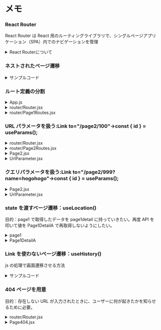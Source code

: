 # メモ

### React Router

React Router は React 用のルーティングライブラリで、シングルページアプリケーション（SPA）内でのナビゲーションを管理

<details><summary>React Routerについて</summary>

### 特徴

1. **デクララティブなルーティング**: React Router はコンポーネントを使ってルートを定義するため、React のデクララティブなコーディングスタイルと一貫している。
2. **動的ルーティング**: ページ遷移時にルーティングを動的に生成できます。コード分割や遅延ローディングもサポート。
3. **ネストされたルート**: ルート内に子ルートを定義して、より複雑な UI 構造を作成することができる。
4. **フックの提供**: `useParams`、`useLocation`などのカスタムフックを提供しており、ルートに関連する情報へのアクセスを容易にする。

### メリット

1. **簡単なインテグレーション**: React との統合が容易で、他の React ライブラリともよく連携しやすい。
2. **開発効率**: ルーティングの宣言的な定義は、開発者にとって直感的で理解しやすく、開発の効率を向上させる。
3. **コード分割と遅延ロードのサポート**: 必要な部分だけをロードして表示できるため、パフォーマンスの最適化が可能。
4. **強力なコミュニティサポート**: 広く使用されているライブラリなので、豊富なドキュメント、チュートリアル、コミュニティサポートがあり。

### デメリット

1. **学習曲線**: 初めての利用者にとっては、React Router の概念と API を学ぶ必要があり。
2. **オーバーヘッド**: 小規模なプロジェクトに対しては、機能が豊富すぎる場合があり、必要以上に複雑になる可能性があり。
3. **バージョン間の変更**: 過去に React Router のメジャーバージョンアップ時に大きな変更があったことから、アップグレードする際に注意が必要。5 系と６系など。

### まとめ

React Router は、シングルページアプリケーションのルーティングを容易に扱うことができる強力なツール。そのデクララティブな設計と強力な機能セットは、多くの React 開発者にとって魅力的ですが、プロジェクトの規模と要件に合わせて適切に使用する必要があります。

</details>

### ネストされたページ遷移

<details><summary>サンプルコード</summary>

```js
<Route
  path="/page1"
  render={({ match: { url } }) => (
    <Switch>
      {/* {console.log(url)} */}
      <Route exact path={url}>
        <Page1 />
      </Route>
      <Route path={`${url}detailA`}>
        <Page1DetailA />
      </Route>
      <Route path={`${url}detailB`}>
        <Page1DetailB />
      </Route>
    </Switch>
  )}
/>
```

</details>

### ルート定義の分割

<details><summary>App.js</summary>

```js
import { BrowserRouter, Link } from "react-router-dom";

import Router from "./router/Router";
import "./App.css";

function App() {
  return (
    <BrowserRouter>
      <div className="App">
        <Link to="/">Home</Link>
        <br />
        <Link to="/page1">Page1</Link>
        <br />
        <Link to="/page2">Page2</Link>
        <br />
      </div>
      <Router />
    </BrowserRouter>
  );
}

export default App;
```

</details>

<details><summary>router/Router.jsx</summary>

```js
import { Switch, Route } from "react-router-dom";
import Home from "../Home";
import Page2 from "../Page2";
import { Page1Routes } from "./Page1Routes";

const Router = () => {
  return (
    <Switch>
      <Route exact path="/">
        <Home />
      </Route>
      <Route
        path="/page1"
        render={({ match: { url } }) => (
          <Switch>
            {Page1Routes.map((route) => (
              <Route
                key={route.path}
                exact={route.exact}
                path={`${url}${route.path}`}
              >
                {route.children}
              </Route>
            ))}
          </Switch>
        )}
      />
      <Route path="/page2">
        <Page2 />
      </Route>
    </Switch>
  );
};

export default Router;
```

</details>

<details><summary>router/Page1Routes.jsx</summary>

````js
import Page1 from "../Page1";
import Page1DetailA from "../Page1DetailA";
import Page1DetailB from "../Page1DetailB";

export const Page1Routes = [
  {
    path: "/",
    exact: true,
    children: <Page1 />,
  },
  {
    path: "/detailA",
    exact: false,
    children: <Page1DetailA />,
  },
  {
    path: "/detailB",
    exact: false,
    children: <Page1DetailB />,
  },
];```

````

</details>

### URL パラメータを扱う:Link to="/page2/100"→const { id } = useParams();

<details><summary>router/Router.jsx</summary>

```js
import { Switch, Route } from "react-router-dom";
import Home from "../Home";
import { Page1Routes } from "./Page1Routes";
import { Page2Routes } from "./Page2Routes";

const Router = () => {
  return (
    <Switch>
      <Route exact path="/">
        <Home />
      </Route>
      <Route
        path="/page1"
        render={({ match: { url } }) => (
          <Switch>
            {Page1Routes.map((route) => (
              <Route
                key={route.path}
                exact={route.exact}
                path={`${url}${route.path}`}
              >
                {route.children}
              </Route>
            ))}
          </Switch>
        )}
      />
      <Route
        path="/page2"
        render={({ match: { url } }) => (
          <Switch>
            {Page2Routes.map((route) => (
              <Route
                key={route.path}
                exact={route.exact}
                path={`${url}${route.path}`}
              >
                {route.children}
              </Route>
            ))}
          </Switch>
        )}
      />
    </Switch>
  );
};

export default Router;
```

</details>

<details><summary>router/Page2Routes.jsx</summary>

```js
import Page2 from "../Page2";
import UrlParameter from "../UrlParameter";

export const Page2Routes = [
  {
    path: "/",
    exact: true,
    children: <Page2 />,
  },
  {
    path: "/:id",
    exact: false,
    children: <UrlParameter />,
  },
];
```

</details>

<details><summary>Page2.jsx</summary>

```js
import { Link } from "react-router-dom/cjs/react-router-dom.min";

const Page2 = () => {
  return (
    <div>
      <h1>Page2ページです。</h1>
      <Link to="/page2/100">URL Parameter</Link>
    </div>
  );
};

export default Page2;
```

</details>

<details><summary>UrlParameter.jsx</summary>

```js
import { useParams } from "react-router-dom/cjs/react-router-dom.min";

const UrlParameter = () => {
  const { id } = useParams();

  return (
    <div>
      <h1>UrlParameterページです。</h1>
      <p>パラメーターは{id}です</p>
    </div>
  );
};

export default UrlParameter;
```

</details>

### クエリパラメータを扱う:Link to="/page2/999?name=hogohogo"→const { id } = useParams();

<details><summary>Page2.jsx</summary>

```js
import { Link } from "react-router-dom/cjs/react-router-dom.min";

const Page2 = () => {
  return (
    <div>
      <h1>Page2ページです。</h1>
      <Link to="/page2/100">URL Parameter</Link>
      <br />
      <Link to="/page2/999?name=hogohogo">クエリ Parameter</Link>
    </div>
  );
};

export default Page2;
```

</details>

<details><summary>UrlParameter.jsx</summary>

```js
import {
  useLocation,
  useParams,
} from "react-router-dom/cjs/react-router-dom.min";

const UrlParameter = () => {
  const { id } = useParams();
  const { search } = useLocation();
  const query = new URLSearchParams(search);
  console.log(query);
  // console.log(query.get("name"));

  return (
    <div>
      <h1>UrlParameterページです。</h1>
      <p>パラメーターは{id}です</p>
      <p>パラメーターは{query.get("name")}です</p>
    </div>
  );
};

export default UrlParameter;
```

</details>

### state を渡すページ遷移：useLocation()

目的：page1 で取得したデータを page1detail に持っていきたい。再度 API を叩いて値を Page1DetailA で再取得しないようにしたい。

<details><summary>page1</summary>

```js
import { BrowserRouter, Link, Switch, Route } from "react-router-dom";

const Page1 = () => {
  const arr = [...Array(10).keys()];

  return (
    <div>
      <h1>Page1ページです。</h1>
      <Link to={{ pathname: "/page1/detailA", state: arr }}>DetailA</Link>
      <br />
      <Link to="/page1/detailB">DetailB</Link>
    </div>
  );
};

export default Page1;
```

</details>

<details><summary>Page1DetailA</summary>

```js
import { useLocation } from "react-router-dom";

const Page1DetailA = () => {
  // const location = useLocation();
  // console.log(location);
  const { state } = useLocation();
  console.log(state);
  // 結果：[0, 1, 2, 3, 4, 5, 6, 7, 8, 9]

  return (
    <div>
      <h1>Page1DetailAページです。</h1>
    </div>
  );
};

export default Page1DetailA;
```

</details>

### Link を使わないページ遷移：useHistory()

js の処理で画面遷移させる方法

<details><summary>サンプルコード</summary>

```js
import { useHistory } from "react-router-dom/cjs/react-router-dom";

const Page1DetailA = () => {
  const history = useHistory();

  const onClickBack = () => {
    history.goBack();
  };

  return (
    <div>
      <h1>Page1DetailA</h1>
      <button onClick={onClickBack}>戻る</button>
    </div>
  );
};
```

</details>

### 404 ページを用意

目的：存在しない URL が入力されたときに、ユーザーに何が起きたかを知らせるために必要。

<details><summary>router/Router.jsx</summary>

```js
import { Switch, Route } from "react-router-dom";
import Home from "../Home";
import { Page1Routes } from "./Page1Routes";
import { Page2Routes } from "./Page2Routes";

import Page404 from "../Page404";

const Router = () => {
  return (
    <Switch>
      <Route exact path="/">
        <Home />
      </Route>
      <Route
        path="/page1"
        render={({ match: { url } }) => (
          <Switch>
            {Page1Routes.map((route) => (
              <Route
                key={route.path}
                exact={route.exact}
                path={`${url}${route.path}`}
              >
                {route.children}
              </Route>
            ))}
          </Switch>
        )}
      />
      <Route
        path="/page2"
        render={({ match: { url } }) => (
          <Switch>
            {Page2Routes.map((route) => (
              <Route
                key={route.path}
                exact={route.exact}
                path={`${url}${route.path}`}
              >
                {route.children}
              </Route>
            ))}
          </Switch>
        )}
      />
      <Route path="*">
        <Page404 />
      </Route>
    </Switch>
  );
};

export default Router;
```

</details>

<details><summary>Page404.jsx</summary>

```js
import { Link } from "react-router-dom/cjs/react-router-dom.min";

const Page404 = () => {
  return (
    <div>
      <h1>ページが見つかりません。</h1>
      <Link to="/">TOPへ戻る</Link>
    </div>
  );
};

export default Page404;
```

</details>
